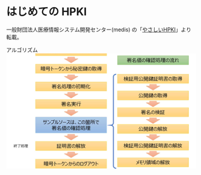 # はじめての HPKI 
  
一般財団法人医療情報システム開発センター(medis) の「[やさしいHPKI](https://www.medis.or.jp/8_hpki/video.html)」より転載。  
    
アルゴリズム
![概略](https://github.com/air-h-128k-il/HPKI/blob/main/HPKI-fig.png)  


